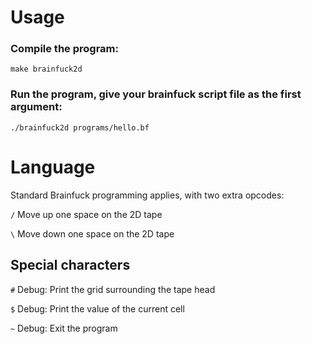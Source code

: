 # Usage
### Compile the program:
``make brainfuck2d``
### Run the program, give your brainfuck script file as the first argument:
``./brainfuck2d programs/hello.bf``

# Language
Standard Brainfuck programming applies, with two extra opcodes:

``/``	Move up one space on the 2D tape

``\``	Move down one space on the 2D tape

## Special characters
``#``	Debug: Print the grid surrounding the tape head

``$``	Debug: Print the value of the current cell

``~``	Debug: Exit the program
